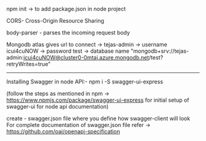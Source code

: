 npm init -> to add package.json in node project

CORS- Cross-Origin Resource Sharing

body-parser - parses the incoming request body

Mongodb atlas gives url to connect ->
tejas-admin -> username
icui4cuNOW -> password
test -> database name
"mongodb+srv://tejas-admin:icui4cuNOW@cluster0-0mtaj.azure.mongodb.net/test?retryWrites=true"

-----------------------------------------------------------------------------------------------------
Installing Swagger in node API:-
npm i -S swagger-ui-express

(follow the steps as mentioned in npm -> https://www.npmjs.com/package/swagger-ui-express  for initial setup
of swagger-ui for node api documentation)

create - swagger.json file where you define how swagger-client will look
For complete documentation of swagger.json file refer -> https://github.com/oai/openapi-specification